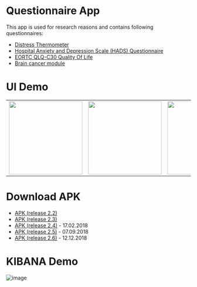 # Questionnaire App
This app is used for research reasons and contains following questionnaires: 

- [Distress Thermometer](https://www.nccn.org/patients/resources/life_with_cancer/pdf/nccn_distress_thermometer.pdf)
- [Hospital Anxiety and Depression Scale (HADS) Questionnaire](http://www.svri.org/sites/default/files/attachments/2016-01-13/HADS.pdf)
- [EORTC QLQ-C30 Quality Of Life](http://groups.eortc.be/qol/eortc-qlq-c30)
- [Brain cancer module](http://www.eortc.be/qol/files/ScoringInstructions/BN20_summary.pdf)

# UI Demo

<table sytle="border: 0px;">
<tr>
<td><img width="200px" src="https://user-images.githubusercontent.com/7879175/34819122-329324f0-f6bd-11e7-926e-c0bede40aab0.png" /></td>
<td><img width="200px" src="https://user-images.githubusercontent.com/7879175/34819123-32af120a-f6bd-11e7-9778-2b02955349a2.png" /></td>
<td><img width="200px" src="https://user-images.githubusercontent.com/7879175/34819120-325a6a8e-f6bd-11e7-84bc-24166161e264.png" /></td>
<td><img width="200px" src="https://user-images.githubusercontent.com/7879175/34819118-3239c388-f6bd-11e7-81c0-c06de2ad98d8.png" /></td>
<td><img width="200px" src="https://user-images.githubusercontent.com/7879175/34819121-32742a46-f6bd-11e7-8041-c5787b1f5e16.png" /></td>
</tr>

</table>

# Download APK
* [APK (release 2.2)](https://github.com/lidox/nccn-distress-thermometer/files/1622230/app-release-2-2.zip)
* [APK (release 2.3)](https://github.com/lidox/nccn-distress-thermometer/files/1622453/app-release-2-3.zip)
* [APK (release 2.4)](https://github.com/lidox/nccn-distress-thermometer/files/1733562/app-release-2-4.zip) - 17.02.2018
* [APK (release 2.5)](https://github.com/lidox/nccn-distress-thermometer/files/2360142/app-release-2-5.zip) - 07.09.2018
* [APK (release 2.6)](https://github.com/lidox/nccn-distress-thermometer/files/2671312/app-release-2-6-fix.zip) - 12.12.2018



# KIBANA Demo
![image](https://user-images.githubusercontent.com/7879175/36330789-73bf4bbe-136b-11e8-9fac-62639b9622d9.png)




